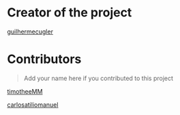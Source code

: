 # Creator of the project

[guilhermecugler](https://github.com/guilhermecugler)

# Contributors

> Add your name here if you contributed to this project

[timotheeMM](https://github.com/timotheemm)


[carlosatiliomanuel](https://github.com/carlosatiliomanuel)


